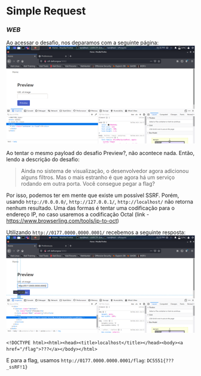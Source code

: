 # Simple Request
### _WEB_

Ao acessar o desafio, nos deparamos com a seguinte página:
![Imagem 1](./simple_req1.png)

Ao tentar o mesmo payload do desafio Preview?, não acontece nada. Então, lendo a descrição do desafio:

>Ainda no sistema de visualização, o desenvolvedor agora adicionou alguns filtros. Mas o mais estranho é que agora há um serviço rodando em outra porta. Você consegue pegar a flag?

Por isso, podemos ter em mente que existe um possível SSRF. Porém, usando ```http://0.0.0.0/```, ```http://127.0.0.1/```, ```http://localhost/``` não retorna nenhum resultado. Uma das formas é tentar uma codificação para o endereço IP, no caso usaremos a codificação Octal (link - https://www.browserling.com/tools/ip-to-oct)

Utilizando ```http://0177.0000.0000.0001/``` recebemos a seguinte resposta:
![Imagem 2](./simple_req2.png)

```<!DOCTYPE html><html><head><title>localhost</title></head><body><a href="/flag">???</a></body></html>```

E para a flag, usamos ```http://0177.0000.0000.0001/flag```:
```DC5551{???_ssRF!1}```
